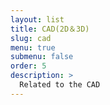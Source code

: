 ```yaml
---
layout: list
title: CAD(2D＆3D)
slug: cad
menu: true
submenu: false
order: 5
description: >
  Related to the CAD
---
```

